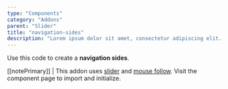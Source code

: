 ```yaml
---
type: "Components"
category: "Addons"
parent: "Slider"
title: "navigation-sides"
description: "Lorem ipsum dolor sit amet, consectetur adipiscing elit. Nunc tempus laoreet leo sit amet iaculis."
---
```


Use this code to create a **navigation sides**.

[[notePrimary]]
| This addon uses [slider](/components/core/slider) and [mouse follow](/components/addons/animation/mouse-follow). Visit the component page to import and initialize.

<demo>
  <demovanilla src="vanilla/components/addons/slider/navigation-sides">
  </demovanilla>
</demo>
